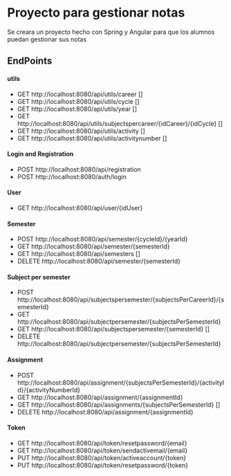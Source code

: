 # Proyecto para gestionar notas
Se creara un proyecto hecho con Spring y Angular para que los alumnos puedan gestionar sus notas


## EndPoints

#### utils
- GET http://localhost:8080/api/utils/career []
- GET http://localhost:8080/api/utils/cycle []
- GET http://localhost:8080/api/utils/year []
- GET http://localhost:8080/api/utils/subjectspercareer/{idCareer}/{idCycle} []
- GET http://localhost:8080/api/utils/activity []
- GET http://localhost:8080/api/utils/activitynumber []

#### Login and Registration
- POST http://localhost:8080/api/registration
- POST http://localhost:8080/auth/login

#### User
- GET http://localhost:8080/api/user/{idUser}

#### Semester
- POST http://localhost:8080/api/semester/{cycleId}/{yearId}
- GET http://localhost:8080/api/semester/{semesterId}
- GET http://localhost:8080/api/semesters []
- DELETE http://localhost:8080/api/semester/{semesterId}

#### Subject per semester
- POST http://localhost:8080/api/subjectspersemester/{subjectsPerCareerId}/{semesterId}
- GET http://localhost:8080/api/subjectpersemester/{subjectsPerSemesterId}
- GET http://localhost:8080/api/subjectspersemester/{semesterId} []
- DELETE http://localhost:8080/api/subjectpersemester/{subjectsPerSemesterId}

#### Assignment
- POST http://localhost:8080/api/assignment/{subjectsPerSemesterId}/{activityId}/{activityNumberId}
- GET http://localhost:8080/api/assignment/{assignmentId}
- GET http://localhost:8080/api/assignments/{subjectsPerSemesterId} []
- DELETE http://localhost:8080/api/assignment/{assignmentId}

#### Token
- GET http://localhost:8080/api/token/resetpassword/{email}
- GET http://localhost:8080/api/token/sendactivemail/{email}
- PUT http://localhost:8080/api/token/activeaccount/{token}
- PUT http://localhost:8080/api/token/resetpassword/{token}
